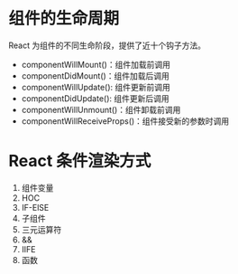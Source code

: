 # 组件的生命周期
React 为组件的不同生命阶段，提供了近十个钩子方法。

- componentWillMount()：组件加载前调用
- componentDidMount()：组件加载后调用
- componentWillUpdate(): 组件更新前调用
- componentDidUpdate(): 组件更新后调用
- componentWillUnmount()：组件卸载前调用
- componentWillReceiveProps()：组件接受新的参数时调用

# React 条件渲染方式
1. 组件变量
2. HOC
3. IF-ElSE
4. 子组件
5. 三元运算符
6. &&
7. IIFE
8. 函数